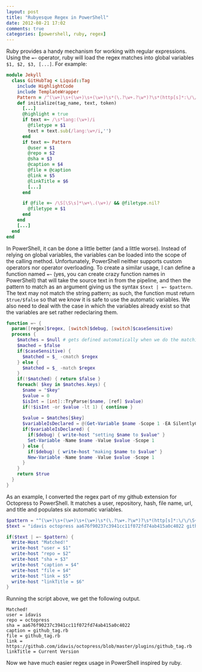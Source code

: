 ```yaml
---
layout: post
title: "Rubyesque Regex in PowerShell"
date: 2012-08-21 17:02
comments: true
categories: [powershell, ruby, regex]
---
```

Ruby provides a handy mechanism for working with regular expressions. Using the `=~` operator, ruby will load the regex matches into global variables `$1, $2, $3, [...]`. For example:
``` rb
module Jekyll
  class GitHubTag < Liquid::Tag
    include HighlightCode
    include TemplateWrapper
    Pattern = /^(\w+)\s+(\w+)\s+(\w+)\s*(\.?\w+.?\w*)?\s*(http[s]*:\/\/\S+)?\s*(\S[\S\s]*)?$/i
    def initialize(tag_name, text, token)
      [...]
      @highlight = true
      if text =~ /\s*lang:(\w+)/i
        @filetype = $1
        text = text.sub(/lang:\w+/i,'')
      end
      if text =~ Pattern
        @user = $1
        @repo = $2
        @sha = $3
        @caption = $4
        @file = @caption
        @link = $5
        @linkTitle = $6
        [...]
      end

      if @file =~ /\S[\S\s]*\w+\.(\w+)/ && @filetype.nil?
        @filetype = $1
      end
    end
    [...]
  end
end
```

In PowerShell, it can be done a little better (and a little worse). Instead of relying on global variables, the variables can be loaded into the scope of the calling method. Unfortunately, PowerShell neither supports custom operators nor operator overloading. To create a similar usage, I can define a function named `=~` (yes, you can create crazy function names in PowerShell) that will take the source text in from the pipeline, and then the pattern to match as an argument giving us the syntax `$text | =~ $pattern`. The text may not match the string pattern; as such, the function must return `$true/$false` so that we know it is safe to use the automatic variables. We also need to deal with the case in which the variables already exist so that the variables are set rather redeclaring them.

``` ps1
function =~ {
  param([regex]$regex, [switch]$debug, [switch]$caseSensitive)
  process {
    $matches = $null # gets defined automatically when we do the matching
    $mached = $false
    if($caseSensitive) {
      $matched = $_ -cmatch $regex
    } else {
      $matched = $_ -match $regex
    }
    if(!$matched) { return $false }
    foreach( $key in $matches.keys) {
      $name = "$key"
      $value = 0
      $isInt = [int]::TryParse($name, [ref] $value)
      if(!$isInt -or $value -lt 1) { continue }
      
      $value = $matches[$key]
      $variableIsDeclared = @(Get-Variable $name -Scope 1 -EA SilentlyContinue).Length -gt 0
      if($variableIsDeclared) {
        if($debug) { write-host "setting $name to $value" }
        Set-Variable -Name $name -Value $value -Scope 1
      } else {
        if($debug) { write-host "making $name to $value" }
        New-Variable -Name $name -Value $value -Scope 1
      }
    }
    return $true
  }
}
```

As an example, I converted the regex part of my github extension for Octopress to PowerShell. It matches a user, repository, hash, file name, url, and title and populates six automatic variables.

``` ps1
$pattern = "^(\w+)\s+(\w+)\s+(\w+)\s*(\.?\w+.?\w*)?\s*(http[s]*:\/\/\S+)?\s*(\S[\S\s]*)?$"
$text = "idavis octopress aa676f90237c3941cc11f072fd74ab415a0c4022 github_tag.rb https://github.com/idavis/octopress/blob/master/plugins/github_tag.rb Current Version"

if($text | =~ $pattern) {
  Write-Host "Matched!"
  write-host "user = $1"
  write-host "repo = $2"
  write-host "sha = $3"
  write-host "caption = $4"
  write-host "file = $4"
  write-host "link = $5"
  write-host "linkTitle = $6"
}
```

Running the script above, we get the following output.

```
Matched!
user = idavis
repo = octopress
sha = aa676f90237c3941cc11f072fd74ab415a0c4022
caption = github_tag.rb
file = github_tag.rb
link = https://github.com/idavis/octopress/blob/master/plugins/github_tag.rb
linkTitle = Current Version
```

Now we have much easier regex usage in PowerShell inspired by ruby.